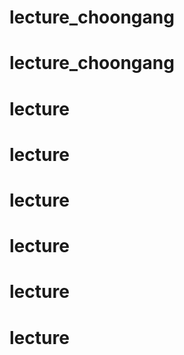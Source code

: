 # lecture_choongang
# lecture_choongang
# lecture
# lecture
# lecture
# lecture
# lecture
# lecture
